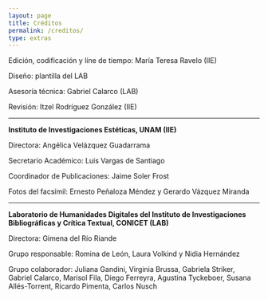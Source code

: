 ```yaml
---
layout: page
title: Créditos
permalink: /creditos/
type: extras
---
```

<!-- <div>

<div class="row">
   <div class="col-left" style="padding-left: 2px;
   float: left;
   width: 50%;">
 -->


Edición, codificación y líne de tiempo: María Teresa Ravelo (IIE)

Diseño: plantilla del LAB

Asesoría técnica: Gabriel Calarco (LAB)

Revisión: Itzel Rodríguez González (IIE)

* * *

**Instituto de Investigaciones Estéticas, UNAM (IIE)**

Directora: Angélica Velázquez Guadarrama

Secretario Académico: Luis Vargas de Santiago  

Coordinador de Publicaciones: Jaime Soler Frost  

Fotos del facsímil: Ernesto Peñaloza Méndez y Gerardo Vázquez Miranda

<!-- </div>

 <div class="col-right" style="padding-left: 25px; width: 50%;"> -->
* * *

**Laboratorio de Humanidades Digitales del Instituto de Investigaciones Bibliográficas y Crítica Textual, CONICET (LAB)**  

Directora: Gimena del Río Riande  

Grupo responsable: Romina de León, Laura Volkind y Nidia Hernández



Grupo colaborador: Juliana Gandini, Virginia Brussa, Gabriela Striker, Gabriel Calarco,  Marisol Fila, Diego Ferreyra, Agustina Tyckeboer, Susana Allés-Torrent, Ricardo Pimenta, Carlos Nusch





